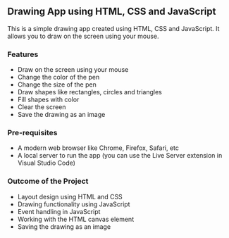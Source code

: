 ## Drawing App using HTML, CSS and JavaScript

This is a simple drawing app created using HTML, CSS and JavaScript. It allows you to draw on the screen using your mouse.

### Features

- Draw on the screen using your mouse
- Change the color of the pen
- Change the size of the pen
- Draw shapes like rectangles, circles and triangles
- Fill shapes with color
- Clear the screen
- Save the drawing as an image

### Pre-requisites

- A modern web browser like Chrome, Firefox, Safari, etc
- A local server to run the app (you can use the Live Server extension in Visual Studio Code)

### Outcome of the Project

- Layout design using HTML and CSS
- Drawing functionality using JavaScript
- Event handling in JavaScript
- Working with the HTML canvas element
- Saving the drawing as an image


